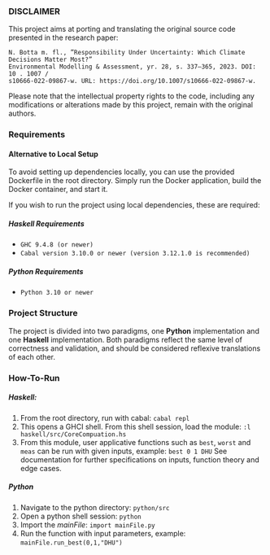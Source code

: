 ### DISCLAIMER
This project aims at porting and translating the original source code presented in the research paper:
```
N. Botta m. fl., ”Responsibility Under Uncertainty: Which Climate Decisions Matter Most?”
Environmental Modelling & Assessment, yr. 28, s. 337–365, 2023. DOI: 10 . 1007 /
s10666-022-09867-w. URL: https://doi.org/10.1007/s10666-022-09867-w.
```
Please note that the intellectual property rights to the code, including any modifications or alterations made by this project, remain with the original authors.
### Requirements
#### Alternative to Local Setup
To avoid setting up dependencies locally, you can use the provided Dockerfile in the root directory. Simply run the Docker application, build the Docker container, and start it.

If you wish to run the project using local dependencies, these are required:
##### Haskell Requirements
- `GHC 9.4.8 (or newer)`
- `Cabal version 3.10.0 or newer (version 3.12.1.0 is recommended)`
##### Python Requirements

- `Python 3.10 or newer`
### Project Structure
The project is divided into two paradigms, one **Python** implementation and one **Haskell** implementation. Both paradigms reflect the same level of correctness and validation, and should be considered reflexive translations of each other.

### How-To-Run

##### Haskell:
1. From the root directory, run with cabal:
`cabal repl`
2. This opens a GHCI shell. From this shell session, load the module:
`:l haskell/src/CoreCompuation.hs`
3. From this module, user applicative functions such as `best`, `worst` and `meas` can be run with given inputs, example:
`best 0 1 DHU`
See documentation for further specifications on inputs, function theory and edge cases.

##### Python

1. Navigate to the python directory: `python/src`
2. Open a python shell session: `python`
3. Import the *mainFile*: `import mainFile.py`
4. Run the function with input parameters, example: `mainFile.run_best(0,1,"DHU")`
